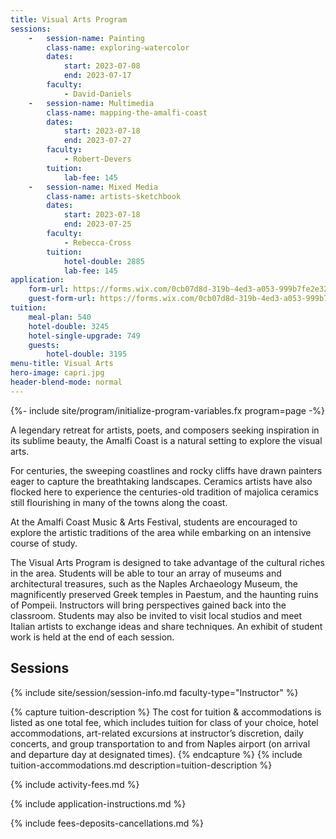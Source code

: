 ```yaml
---
title: Visual Arts Program
sessions:
    -   session-name: Painting
        class-name: exploring-watercolor
        dates:
            start: 2023-07-08
            end: 2023-07-17
        faculty:
            - David-Daniels
    -   session-name: Multimedia
        class-name: mapping-the-amalfi-coast
        dates:
            start: 2023-07-18
            end: 2023-07-27
        faculty:
            - Robert-Devers
        tuition:
            lab-fee: 145
    -   session-name: Mixed Media
        class-name: artists-sketchbook
        dates:
            start: 2023-07-18
            end: 2023-07-25
        faculty:
            - Rebecca-Cross
        tuition:
            hotel-double: 2885
            lab-fee: 145
application:
    form-url: https://forms.wix.com/0cb07d8d-319b-4ed3-a053-999b7fe2e326:c7610bfe-617b-4482-8a7f-b09513d1c287
    guest-form-url: https://forms.wix.com/0cb07d8d-319b-4ed3-a053-999b7fe2e326:9464b5c4-5b72-4d58-8ad3-dce49b354f56
tuition:
    meal-plan: 540
    hotel-double: 3245
    hotel-single-upgrade: 749
    guests:
        hotel-double: 3195
menu-title: Visual Arts
hero-image: capri.jpg
header-blend-mode: normal
---
```

{%- include site/program/initialize-program-variables.fx program=page -%}

<section class="standard-block" markdown="1">

A legendary retreat for artists, poets, and composers seeking inspiration in its sublime beauty, the Amalfi Coast is a natural setting to explore the visual arts.

For centuries, the sweeping coastlines and rocky cliffs have drawn painters eager to capture the breathtaking landscapes. Ceramics artists have also flocked here to experience the centuries-old tradition of majolica ceramics still flourishing in many
of the towns along the coast.

At the Amalfi Coast Music & Arts Festival, students are encouraged to explore the artistic traditions of the area while embarking on an intensive course of study.

The Visual Arts Program is designed to take advantage of the cultural riches in the area. Students will be able to tour an array of museums and architectural treasures, such as the Naples Archaeology Museum, the magnificently preserved Greek temples in Paestum, and the haunting ruins of Pompeii. Instructors will bring perspectives gained back into the classroom. Students may also be invited to visit local studios and meet Italian artists to exchange ideas and share techniques. An exhibit of student work is held at the end of each session.

## Sessions

{% include site/session/session-info.md faculty-type="Instructor" %}

{% capture tuition-description %}
The cost for tuition & accommodations is listed as one total fee, which includes tuition for class of your choice, hotel accommodations, art-related excursions at instructor’s discretion, daily concerts, and group transportation to and from Naples airport (on arrival and departure day at designated times).
{% endcapture %}
{% include tuition-accommodations.md description=tuition-description %}

{% include activity-fees.md %}

{% include application-instructions.md %}

{% include fees-deposits-cancellations.md %}

</section>